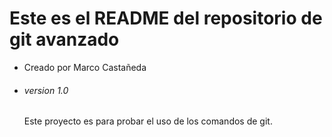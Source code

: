 
# Este es el README del repositorio de git avanzado
- Creado por Marco Castañeda
- ###### version 1.0
  
  Este proyecto es para probar el uso de los comandos de git.
  